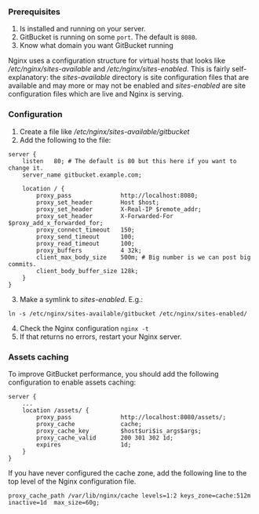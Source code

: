 ### Prerequisites
1. Is installed and running on your server.
2. GitBucket is running on some `port`. The default is `8080`.
3. Know what domain you want GitBucket running

Nginx uses a configuration structure for virtual hosts that looks like */etc/nginx/sites-available* and */etc/nginx/sites-enabled*. This is fairly self-explanatory: the *sites-available* directory is site configuration files that are available and may more or may not be enabled and *sites-enabled* are site configuration files which are live and Nginx is serving.

### Configuration
1. Create a file like */etc/nginx/sites-available/gitbucket*
2. Add the following to the file:

```
server {
    listen   80; # The default is 80 but this here if you want to change it.
    server_name gitbucket.example.com;
    
    location / {
        proxy_pass              http://localhost:8080;
        proxy_set_header        Host $host;
        proxy_set_header        X-Real-IP $remote_addr;
        proxy_set_header        X-Forwarded-For $proxy_add_x_forwarded_for;
        proxy_connect_timeout   150;
        proxy_send_timeout      100;
        proxy_read_timeout      100;
        proxy_buffers           4 32k;
        client_max_body_size    500m; # Big number is we can post big commits.
        client_body_buffer_size 128k;
    }
}
```

3. Make a symlink to *sites-enabled*. E.g.:

```
ln -s /etc/nginx/sites-available/gitbucket /etc/nginx/sites-enabled/
```

4. Check the Nginx configuration `nginx -t`
5. If that returns no errors, restart your Nginx server.

### Assets caching

To improve GitBucket performance, you should add the following configuration to enable assets caching:

```
server {
    ...
    location /assets/ {
        proxy_pass              http://localhost:8080/assets/;
        proxy_cache             cache;
        proxy_cache_key         $host$uri$is_args$args;
        proxy_cache_valid       200 301 302 1d;
        expires                 1d;
    }
}
```

If you have never configured the cache zone, add the following line to the top level of the Nginx configuration file.

```
proxy_cache_path /var/lib/nginx/cache levels=1:2 keys_zone=cache:512m inactive=1d  max_size=60g;
```
